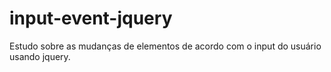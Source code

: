# input-event-jquery
Estudo sobre as mudanças de elementos de acordo com o input do usuário usando jquery.
